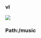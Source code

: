 ### vl

[![](https://www.herokucdn.com/deploy/button.png)](https://heroku.com/deploy?template=https://github.com/troTomorerssto/hadvbhjk.git)

### Path:/music